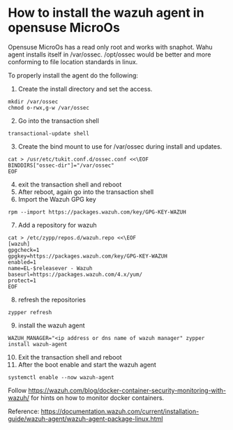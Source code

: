 # How to install the wazuh agent in opensuse MicroOs

Opensuse MicroOs has a read only root and works with snaphot.
Wahu agent installs itself in /var/ossec. /opt/ossec would be better and more conforming to file location standards in linux.

To properly install the agent do the following:

1. Create the install directory and set the access.
```
mkdir /var/ossec
chmod o-rwx,g-w /var/ossec
```

2. Go into the transaction shell 
```
transactional-update shell
```

3. Create the bind mount to use for /var/ossec during install and updates.
```
cat > /usr/etc/tukit.conf.d/ossec.conf <<\EOF
BINDDIRS["ossec-dir"]="/var/ossec"
EOF
```
4. exit the transaction shell and reboot
5. After reboot, again go into the transaction shell
6. Import the Wazuh GPG key
```
rpm --import https://packages.wazuh.com/key/GPG-KEY-WAZUH
```

7. Add a repository for wazuh
```
cat > /etc/zypp/repos.d/wazuh.repo <<\EOF
[wazuh]
gpgcheck=1
gpgkey=https://packages.wazuh.com/key/GPG-KEY-WAZUH
enabled=1
name=EL-$releasever - Wazuh
baseurl=https://packages.wazuh.com/4.x/yum/
protect=1
EOF
```

8. refresh the repositories
```
zypper refresh
```

9. install the wazuh agent

```
WAZUH_MANAGER="<ip address or dns name of wazuh manager" zypper install wazuh-agent
```
10. Exit the transaction shell and reboot
11. After the boot enable and start the wazuh agent
```
systemctl enable --now wazuh-agent
```

Follow https://wazuh.com/blog/docker-container-security-monitoring-with-wazuh/ for hints on how to monitor docker containers.




Reference:
https://documentation.wazuh.com/current/installation-guide/wazuh-agent/wazuh-agent-package-linux.html


